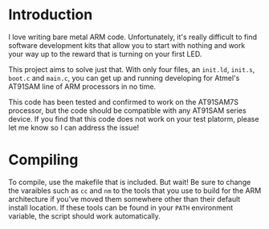 # Introduction

I love writing bare metal ARM code. Unfortunately, it's really difficult to find software development kits that allow you to start with nothing and work your way up to the reward that is turning on your first LED.

This project aims to solve just that. With only four files, an `init.ld`, `init.s`, `boot.c` and `main.c`, you can get up and running developing for Atmel's AT91SAM line of ARM processors in no time.

This code has been tested and confirmed to work on the AT91SAM7S processor, but the code should be compatible with any AT91SAM series device. If you find that this code does not work on your test platorm, please let me know so I can address the issue!

# Compiling

To compile, use the makefile that is included. But wait! Be sure to change the varaibles such as `cc` and `nm` to the tools that you use to build for the ARM architecture if you've moved them somewhere other than their default install location. If these tools can be found in your `PATH` environment variable, the script should work automatically.